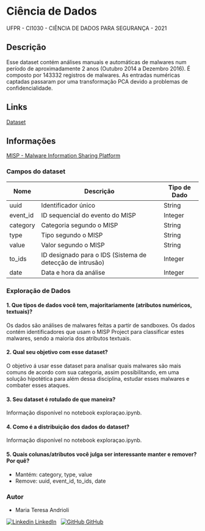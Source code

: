 # Ciência de Dados

UFPR - CI1030 - CIÊNCIA DE DADOS PARA SEGURANÇA - 2021

## Descrição

Esse dataset contém análises manuais e automáticas de malwares num período de aproximadamente 2 anos (Outubro 2014 a Dezembro 2016).
É composto por 143332 registros de malwares.
As entradas numéricas captadas passaram por uma transformação PCA devido a problemas de confidencialidade.

## Links

[Dataset ](https://www.kaggle.com/firebits/vulcanoio-org-misp2-4-54-initial-20161127-07h35m)

## Informações
[MISP  - Malware Information Sharing Platform](https://www.misp-project.org/index.html)

### Campos do dataset  

| Nome  | Descrição  |  Tipo de Dado |
| ------------ | ------------ | ------------ |
| uuid  | Identificador único  | String  |
| event_id  | ID sequencial do evento do MISP  | Integer  |
|  category  |  Categoria segundo o MISP | String  |
| type  |  Tipo segundo o MISP | String  |
|  value | Valor segundo o MISP  | String  |
| to_ids  |  ID designado para o IDS (Sistema de detecção de intrusão) | Integer  |
| date  | Data e hora da análise  |  Integer |

###  Exploração de Dados
#### 1. Que tipos de dados você tem, majoritariamente (atributos numéricos, textuais)?  
Os dados são análises de malwares feitas a partir de sandboxes. Os dados contém identificadores que usam o MISP Project para classificar estes malwares, sendo a maioria dos atributos textuais.
 #### 2. Qual seu objetivo com esse dataset?  
O objetivo á usar esse dataset para analisar quais malwares são mais comuns de acordo com sua categoria, assim possibilitando, em uma solução hipotética para além dessa disciplina, estudar esses malwares e combater esses ataques. 
 #### 3. Seu dataset é rotulado de que maneira?  
Informação disponível no notebook exploraçao.ipynb.
####  4. Como é a distribuição dos dados do dataset?  
Informação disponível no notebook exploraçao.ipynb.

 #### 5. Quais colunas/atributos você julga ser interessante manter e remover? Por quê?  
- Mantém: category, type, value
- Remove: uuid, event_id, to_ids, date

### Autor

- Maria Teresa Andrioli 

[![Linkedin](https://i.stack.imgur.com/gVE0j.png) LinkedIn](https://www.linkedin.com/in/mariateresaandrioli/)
&nbsp;
[![GitHub](https://i.stack.imgur.com/tskMh.png) GitHub](https://github.com/mariaandrioli)
